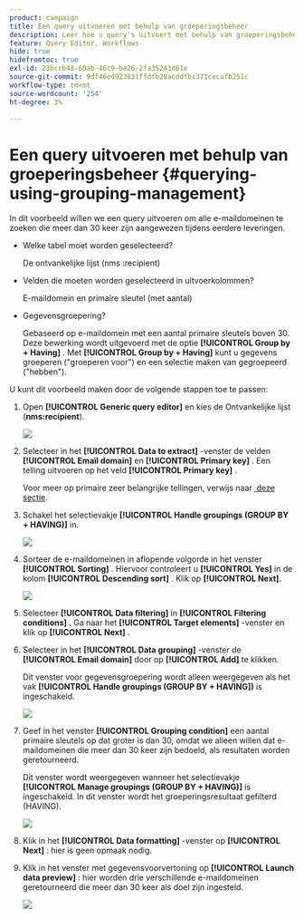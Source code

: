 ```yaml
---
product: campaign
title: Een query uitvoeren met behulp van groeperingsbeheer
description: Leer hoe u query's uitvoert met behulp van groeperingsbeheer
feature: Query Editor, Workflows
hide: true
hidefromtoc: true
exl-id: 23bccb48-60ab-46c9-be26-2fa35243d61e
source-git-commit: 9df46ed923831ffdfb28acddfbc371cecafb251c
workflow-type: tm+mt
source-wordcount: '254'
ht-degree: 3%

---
```


# Een query uitvoeren met behulp van groeperingsbeheer {#querying-using-grouping-management}



In dit voorbeeld willen we een query uitvoeren om alle e-maildomeinen te zoeken die meer dan 30 keer zijn aangewezen tijdens eerdere leveringen.

* Welke tabel moet worden geselecteerd?

  De ontvankelijke lijst (nms :recipient)

* Velden die moeten worden geselecteerd in uitvoerkolommen?

  E-maildomein en primaire sleutel (met aantal)

* Gegevensgroepering?

  Gebaseerd op e-maildomein met een aantal primaire sleutels boven 30. Deze bewerking wordt uitgevoerd met de optie **[!UICONTROL Group by + Having]** . Met **[!UICONTROL Group by + Having]** kunt u gegevens groeperen (&quot;groeperen voor&quot;) en een selectie maken van gegroepeerd (&quot;hebben&quot;).

U kunt dit voorbeeld maken door de volgende stappen toe te passen:

1. Open **[!UICONTROL Generic query editor]** en kies de Ontvankelijke lijst (**nms:recipient**).

   ![](assets/query_editor_02.png)

1. Selecteer in het **[!UICONTROL Data to extract]** -venster de velden **[!UICONTROL Email domain]** en **[!UICONTROL Primary key]** . Een telling uitvoeren op het veld **[!UICONTROL Primary key]** .

   Voor meer op primaire zeer belangrijke tellingen, verwijs naar [&#x200B; deze sectie &#x200B;](../../platform/using/about-queries-in-campaign.md).

1. Schakel het selectievakje **[!UICONTROL Handle groupings (GROUP BY + HAVING)]** in.

   ![](assets/query_editor_nveau_29.png)

1. Sorteer de e-maildomeinen in aflopende volgorde in het venster **[!UICONTROL Sorting]** . Hiervoor controleert u **[!UICONTROL Yes]** in de kolom **[!UICONTROL Descending sort]** . Klik op **[!UICONTROL Next]**.

   ![](assets/query_editor_nveau_70.png)

1. Selecteer **[!UICONTROL Data filtering]** in **[!UICONTROL Filtering conditions]** . Ga naar het **[!UICONTROL Target elements]** -venster en klik op **[!UICONTROL Next]** .
1. Selecteer in het **[!UICONTROL Data grouping]** -venster de **[!UICONTROL Email domain]** door op **[!UICONTROL Add]** te klikken.

   Dit venster voor gegevensgroepering wordt alleen weergegeven als het vak **[!UICONTROL Handle groupings (GROUP BY + HAVING])** is ingeschakeld.

   ![](assets/query_editor_blocklist_04.png)

1. Geef in het venster **[!UICONTROL Grouping condition]** een aantal primaire sleutels op dat groter is dan 30, omdat we alleen willen dat e-maildomeinen die meer dan 30 keer zijn bedoeld, als resultaten worden geretourneerd.

   Dit venster wordt weergegeven wanneer het selectievakje **[!UICONTROL Manage groupings (GROUP BY + HAVING)]** is ingeschakeld. In dit venster wordt het groeperingsresultaat gefilterd (HAVING).

   ![](assets/query_editor_blocklist_05.png)

1. Klik in het **[!UICONTROL Data formatting]** -venster op **[!UICONTROL Next]** : hier is geen opmaak nodig.
1. Klik in het venster met gegevensvoorvertoning op **[!UICONTROL Launch data preview]** : hier worden drie verschillende e-maildomeinen geretourneerd die meer dan 30 keer als doel zijn ingesteld.

   ![](assets/query_editor_blocklist_06.png)

